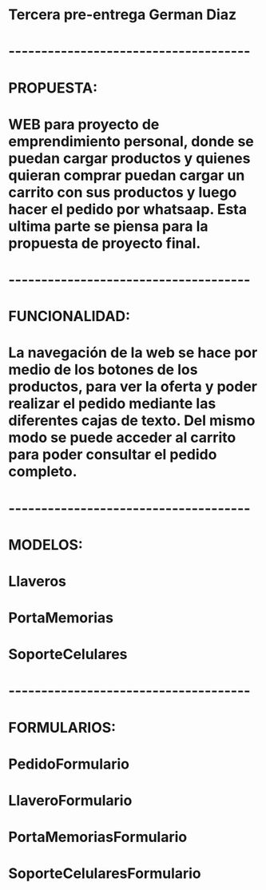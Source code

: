 # Tercera pre-entrega German Diaz

# -------------------------------------

# PROPUESTA:

# WEB para proyecto de emprendimiento personal, donde se puedan cargar productos y quienes quieran comprar puedan cargar un carrito con sus productos y luego hacer el pedido por whatsaap. Esta ultima parte se piensa para la propuesta de proyecto final.

# -------------------------------------

# FUNCIONALIDAD:

# La navegación de la web se hace por medio de los botones de los productos, para ver la oferta y poder realizar el pedido mediante las diferentes cajas de texto. Del mismo modo se puede acceder al carrito para poder consultar el pedido completo.

# -------------------------------------

# MODELOS: 

# Llaveros 
# PortaMemorias
# SoporteCelulares

# -------------------------------------

# FORMULARIOS:

# PedidoFormulario
# LlaveroFormulario
# PortaMemoriasFormulario
# SoporteCelularesFormulario